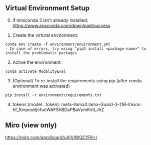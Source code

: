 ## Virtual Environment Setup

0. if miniconda 3 isn't already installed:
   https://www.anaconda.com/download/success

1. Create the virtural environment:

```
conda env create -f environment/environment.yml
- In case of errors, try using "pip3 install <package-name>" to install the problematic packages

```

2. Active the environment:

```
conda activate ModalityEval
```

3. (Optional) To re-install the requirements using pip 
(after conda environment was activated)
```
pip install -r environment\requirements.txt

```

4. tokens (model : token):
meta-llama/Llama-Guard-3-11B-Vision : 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
    

## Miro (view only)
https://miro.com/app/board/uXjVIWQC1F8=/